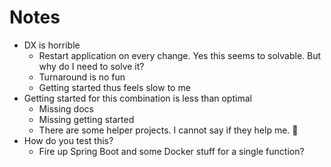 # Notes

- DX is horrible
  - Restart application on every change. Yes this seems to solvable. But why do I need to solve it?
  - Turnaround is no fun
  - Getting started thus feels slow to me
- Getting started for this combination is less than optimal
  - Missing docs
  - Missing getting started
  - There are some helper projects. I cannot say if they help me. :shrug:
- How do you test this? 
  - Fire up Spring Boot and some Docker stuff for a single function?